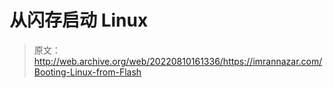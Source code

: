 # 从闪存启动 Linux

> 原文：<http://web.archive.org/web/20220810161336/https://imrannazar.com/Booting-Linux-from-Flash>